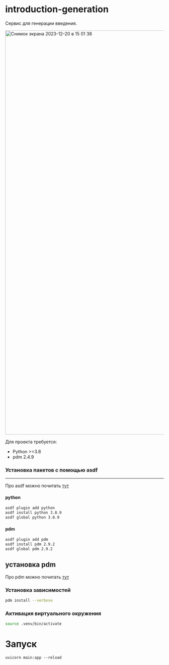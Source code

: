 # introduction-generation
Сервис для генерации введения.

<img width="1280" alt="Снимок экрана 2023-12-20 в 15 01 38" src="https://github.com/kasougi/introduction-generation/assets/62507503/6db03e32-5d7b-4ebe-b879-2db760f90543">

Для проекта требуется:
* Python >=3.8
* pdm 2.4.9

### Установка пакетов c помощью asdf

---
Про asdf можно почитать [тут](https://github.com/asdf-vm/asdf) 

#### python
```sh
asdf plugin add python
asdf install python 3.8.9
asdf global python 3.8.9
```

#### pdm
```sh
asdf plugin add pdm
asdf install pdm 2.9.2
asdf global pdm 2.9.2
```

## установка pdm
Про pdm можно почитать [тут](https://github.com/pdm-project/pdm) 

### Установка зависимостей

```sh
pdm install --verbose
```

### Активация виртуального окружения

```sh
source .venv/bin/activate
```

# Запуск

```
uvicorn main:app --reload
```

